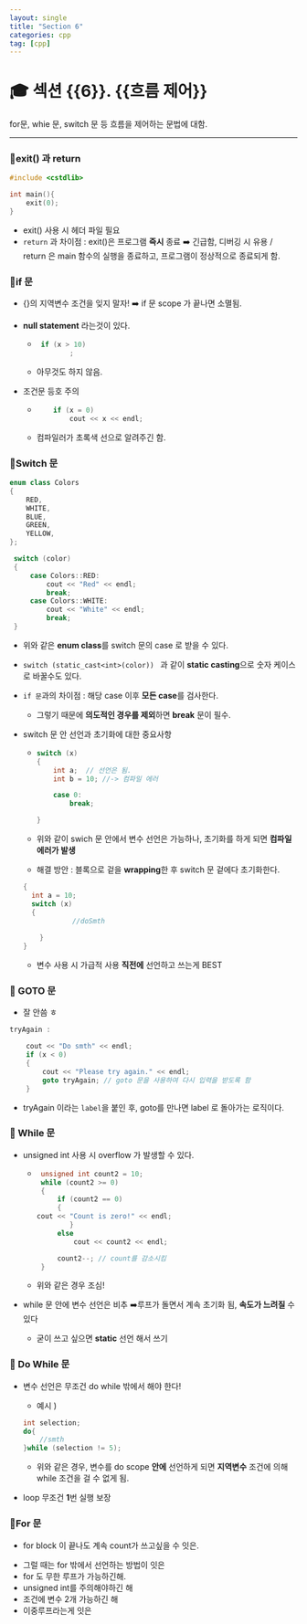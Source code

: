 ```yaml
---
layout: single
title: "Section 6"
categories: cpp
tag: [cpp]
---
```


# 🎓 섹션 {{6}}. {{흐름 제어}}

for문, whie 문, switch 문 등 흐름을 제어하는 문법에 대함.

---

### 📌exit() 과 return 

```c++
#include <cstdlib>

int main(){
    exit(0);
}
```

* exit() 사용 시 <cstdlib> 헤더 파일 필요
* `return` 과 차이점 : exit()은 프로그램 **즉시** 종료 ➡️ 긴급함, 디버깅 시 유용 / return 은 main 함수의 실행을 종료하고, 프로그램이 정상적으로 종료되게 함.

### 📌if 문 

- {}의 지역변수 조건을 잊지 말자! ➡️ if 문 scope 가 끝나면 소멸됨.
- **null statement** 라는것이 있다.

  - ```c++
     if (x > 10)
      		;
    ```
  - 아무것도 하지 않음.
- 조건문 등호 주의 

  - ```c++
        if (x = 0)
            cout << x << endl;
    ```

  - 컴파일러가 초록색 선으로 알려주긴 함.

### 📌Switch 문

```c++
enum class Colors
{
    RED,
    WHITE,
    BLUE,
    GREEN,
    YELLOW,
};

 switch (color)
 {
     case Colors::RED:
         cout << "Red" << endl;
         break;
     case Colors::WHITE:
         cout << "White" << endl;
         break;
 }
```

- 위와 같은 **enum class**를 switch 문의 case 로 받을 수 있다.

- `switch (static_cast<int>(color)) ` 과 같이 **static casting**으로 숫자 케이스로 바꿀수도 있다.

- `if 문`과의 차이점 : 해당 case 이후 **모든 case**를 검사한다.

  - 그렇기 때문에 **의도적인 경우를 제외**하면 **break** 문이 필수.

- switch 문 안 선언과 초기화에 대한 중요사항

  - ```c++
    switch (x)
    {
    	int a;	// 선언은 됨.
    	int b = 10; //-> 컴파일 에러
    
    	case 0:
    		break;
    
    }
    ```

  - 위와 같이 swich 문 안에서 변수 선언은 가능하나, 초기화를 하게 되면 **컴파일 에러가 발생**

  - 해결 방안 : 블록으로 겉을 **wrapping**한 후 switch 문 겉에다 초기화한다.

  ```c++
  {
  	int a = 10; 
  	switch (x)
  	{ 
              //doSmth
              
      }
  }
  ```

  * 변수 사용 시 가급적 사용 **직전에** 선언하고 쓰는게 BEST

### 📌 GOTO 문

* 잘 안씀 ㅎ

```c++
tryAgain :

	cout << "Do smth" << endl;
	if (x < 0)
	{
		cout << "Please try again." << endl;
		goto tryAgain; // goto 문을 사용하여 다시 입력을 받도록 함
	}
```

* tryAgain 이라는 `label`을 붙인 후, goto를 만나면 label 로 돌아가는 로직이다.

  

### 📌 While 문

- unsigned int 사용 시 overflow 가 발생할 수 있다.

  - ```c++
     unsigned int count2 = 10;
     while (count2 >= 0)
     {
         if (count2 == 0)
         {
    cout << "Count is zero!" << endl;
    		}
         else
             cout << count2 << endl;
    
         count2--; // count를 감소시킴
     }
    
    ```

  - 위와 같은 경우 조심!

- while 문 안에 변수 선언은 비추 ➡️루프가 돌면서 계속 초기화 됨, **속도가 느려질** 수 있다

  - 굳이 쓰고 싶으면 **static** 선언 해서 쓰기

### 📌 Do While 문

- 변수 선언은 무조건 do while 밖에서 해야 한다!

  - 예시 )

  ```c++
  int selection;
  do{
      //smth
  }while (selection != 5);
  ```

  * 위와 같은 경우, 변수를 do scope **안에** 선언하게 되면 **지역변수** 조건에 의해 while 조건을 걸 수 없게 됨.

- loop 무조건 **1**번 실행 보장

### 📌For 문

* for block 이 끝나도 계속 count가 쓰고싶을 수 잇은.

- 그럴 때는 for 밖에서 선언하는 방법이 잇은
- for 도 무한 루프가 가능하긴해.
- unsigned int를 주의해야하긴 해 
- 조건에 변수 2개 가능하긴 해 
- 이중루프라는게 잇은
